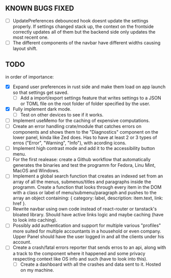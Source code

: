 ## KNOWN BUGS FIXED

- [ ] UpdatePreferences debounced hook doesnt update the settings properly. If settings changed stack up, the context on the frontside correctly updates all of them but the backend side only updates the most recent one.
- [ ] The different components of the navbar have different widths causing layout shift.

## TODO

in order of importance:

- [x] Expand user preferences in rust side and make them load on app launch so that settings get saved.
  - [ ] Add a import/export settings feature that writes settings to a JSON or TOML file on the root folder of folder specified by the user.
- [x] Fully implement dark mode.
  - [ ] Test on other devices to see if it works.
- [ ] Implement useMemo for the caching of expensive computations.
- [ ] Create an error handling crate/module that catches errors on components and shows them to the "Diagnostics" component on the lower panel, kinda like Zed does. Has to have at least 2 or 3 types of erros ("Error", "Warning", "Info"), with acording icons.
- [ ] Implement high contrast mode and add it to the accessibility button menu.
- [ ] For the first realease: create a Github workflow that automatically generates the binaries and test the programm for Fedora, Linu Mint, MacOS and Windows.
- [ ] Implement a global search function that creates an indexed set from an array of all the menus, submenus/titles and paragraphs inside the programm. Create a function that looks through every item in the DOM with a class or label of menu/submenu/paragraph and pushes to the array an object containing: { category: label, description: item.text, link: href }.
- [ ] Rewrite navbar using own code instead of react-router or tanstack's bloated library. Should have active links logic and maybe caching (have to look into caching).
- [ ] Possibly add authentication and support for multiple various "profiles" more suited for multiple accountants in a household or even company. Upper Panel should have the user logged in and all the clients under his account.
- [ ] Create a crash/fatal errors reporter that sends erros to an api, along with a track to the component where it happened and some privacy respecting context like OS info and such (have to look into this).
  - [ ] Create a dashboard with all the crashes and data sent to it. Hosted on my machine.
